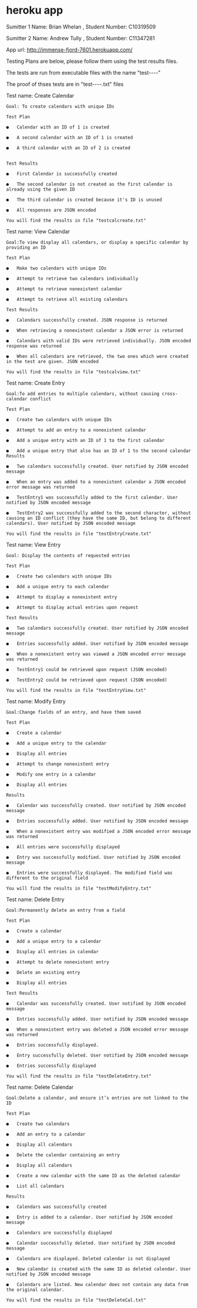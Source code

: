 heroku app
======
Sumitter 1 Name: Brian Whelan , Student Number: C10319509

Sumitter 2 Name: Andrew Tully , Student Number: C11347281

App url: http://immense-fjord-7601.herokuapp.com/

Testing Plans are below, please follow them using the test results files.

The tests are run from executable files with the name "test----"

The proof of thses tests are in "test----.txt" files

Test name: Create Calendar

	Goal: To create calendars with unique IDs
		
	Test Plan
		
	●	Calendar with an ID of 1 is created
		
	●	A second calendar with an ID of 1 is created
		
	●	A third calendar with an ID of 2 is created


	Test Results
	
	●	First Calendar is successfully created
	
	●	The second calendar is not created as the first calendar is already using the given ID
	
	●	The third calendar is created because it's ID is unused
	
	●	All responses are JSON encoded
	
	You will find the results in file "testcalcreate.txt"


Test name: View Calendar

	Goal:To view display all calendars, or display a specific calendar by providing an ID
	
	Test Plan
	
	●	Make two calendars with unique IDs
	
	●	Attempt to retrieve two calendars individually
	
	●	Attempt to retrieve nonexistent calendar
	
	●	Attempt to retrieve all existing calendars
	
	Test Results
	
	●	Calendars successfully created. JSON response is returned
	
	●	When retrieving a nonexistent calendar a JSON error is returned
	
	●	Calendars with valid IDs were retrieved individually. JSON encoded response was returned
	
	●	When all calendars are retrieved, the two ones which were created in the test are given. JSON encoded
	
	You will find the results in file "testcalview.txt"

Test name: Create Entry

	Goal:To add entries to multiple calendars, without causing cross-calendar conflict
	
	Test Plan
	
	●	Create two calendars with unique IDs
	
	●	Attempt to add an entry to a nonexistent calendar
	
	●	Add a unique entry with an ID of 1 to the first calendar
	
	●	Add a unique entry that also has an ID of 1 to the second calendar
	Results

	●	Two calendars successfully created. User notified by JSON encoded message
	
	●	When an entry was added to a nonexistent calendar a JSON encoded error message was returned
	
	●	TestEntry1 was successfully added to the first calendar. User notified by JSON encoded message

	●	TestEntry2 was successfully added to the second character, without causing an ID conflict (they have the same ID, but belong to different calendars). User notified by JSON encoded message
	
	You will find the results in file "testEntryCreate.txt"

Test name: View Entry

	Goal: Display the contents of requested entries
	
	Test Plan
	
	●	Create two calendars with unique IDs
	
	●	Add a unique entry to each calendar
	
	●	Attempt to display a nonexistent entry
	
	●	Attempt to display actual entries upon request
	
	Test Results
	
	●	Two calendars successfully created. User notified by JSON encoded message
	
	●	Entries successfully added. User notified by JSON encoded message
	
	●	When a nonexistent entry was viewed a JSON encoded error message was returned
	
	●	TestEntry1 could be retrieved upon request (JSON encoded)
	
	●	TestEntry2 could be retrieved upon request (JSON encoded)
	
	You will find the results in file "testEntryView.txt"

Test name: Modify Entry

	Goal:Change fields of an entry, and have them saved
	
	Test Plan
	
	●	Create a calendar
	
	●	Add a unique entry to the calendar
	
	●	Display all entries
	
	●	Attempt to change nonexistent entry
	
	●	Modify one entry in a calendar
	
	●	Display all entries
	
	Results
	
	●	Calendar was successfully created. User notified by JSON encoded message
	
	●	Entries successfully added. User notified by JSON encoded message
	
	●	When a nonexistent entry was modified a JSON encoded error message was returned
	
	●	All entries were successfully displayed
	
	●	Entry was successfully modified. User notified by JSON encoded message
	
	●	Entries were successfully displayed. The modified field was different to the original field
	
	You will find the results in file "testModifyEntry.txt"

Test name: Delete Entry

	Goal:Permanently delete an entry from a field
	
	Test Plan
	
	●	Create a calendar
	
	●	Add a unique entry to a calendar
	
	●	Display all entries in calendar
	
	●	Attempt to delete nonexistent entry
	
	●	Delete an existing entry
	
	●	Display all entries
	
	Test Results
	
	●	Calendar was successfully created. User notified by JSON encoded message
	
	●	Entries successfully added. User notified by JSON encoded message
	
	●	When a nonexistent entry was deleted a JSON encoded error message was returned
	
	●	Entries successfully displayed.
	
	●	Entry successfully deleted. User notified by JSON encoded message
	
	●	Entries successfully displayed
	
	You will find the results in file "testDeleteEntry.txt"

Test name: Delete Calendar

	Goal:Delete a calendar, and ensure it’s entries are not linked to the ID
	
	Test Plan
	
	●	Create two calendars
	
	●	Add an entry to a calendar
	
	●	Display all calendars
	
	●	Delete the calendar containing an entry
	
	●	Display all calendars
	
	●	Create a new calendar with the same ID as the deleted calendar
	
	●	List all calendars
	
	Results
	
	●	Calendars was successfully created
	
	●	Entry is added to a calendar. User notified by JSON encoded message
	
	●	Calendars are successfully displayed
	
	●	Calendar successfully deleted. User notified by JSON encoded message
	
	●	Calendars are displayed. Deleted calendar is not displayed
	
	●	New calendar is created with the same ID as deleted calendar. User notified by JSON encoded message
	
	●	Calendars are listed. New calendar does not contain any data from the original calendar.
	
	You will find the results in file "testDeleteCal.txt"
	
